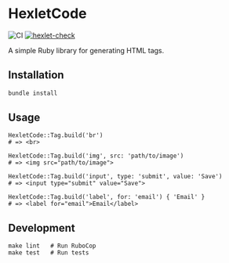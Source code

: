 # HexletCode

![CI](https://github.com/AndPewka/rails-project-63/actions/workflows/ci.yml/badge.svg)
[![hexlet-check](https://github.com/AndPewka/rails-project-63/actions/workflows/hexlet-check.yml/badge.svg)](https://github.com/AndPewka/rails-project-63/actions)

A simple Ruby library for generating HTML tags.

## Installation

```bash
bundle install
```

## Usage

```
HexletCode::Tag.build('br')
# => <br>

HexletCode::Tag.build('img', src: 'path/to/image')
# => <img src="path/to/image">

HexletCode::Tag.build('input', type: 'submit', value: 'Save')
# => <input type="submit" value="Save">

HexletCode::Tag.build('label', for: 'email') { 'Email' }
# => <label for="email">Email</label>
```

## Development
```
make lint   # Run RuboCop
make test   # Run tests
```